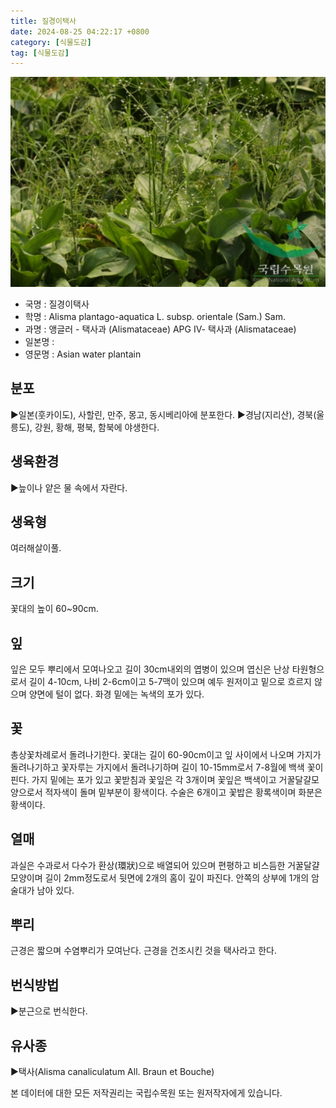 ```yaml
---
title: 질경이택사
date: 2024-08-25 04:22:17 +0800
category: [식물도감]
tag: [식물도감]
---
```




![질경이택사](/assets/img/fileUpload/plants/basic/Alismataceae/Alisma/11965/1_th2.JPG)
- 국명 : 질경이택사
- 학명 : Alisma plantago-aquatica L. subsp. orientale (Sam.) Sam.
- 과명 : 앵글러 - 택사과 (Alismataceae) APG Ⅳ- 택사과 (Alismataceae)
- 일본명 : 
- 영문명 : Asian water plantain


## 분포
▶일본(훗카이도), 사할린, 만주, 몽고, 동시베리아에 분포한다.
▶경남(지리산), 경북(울릉도), 강원, 황해, 평북, 함북에 야생한다.
## 생육환경
▶늪이나 얕은 물 속에서 자란다.
## 생육형
여러해살이풀.
## 크기
꽃대의 높이 60~90cm.
## 잎
잎은 모두 뿌리에서 모여나오고 길이 30cm내외의 엽병이 있으며 엽신은 난상 타원형으로서 길이 4-10cm, 나비 2-6cm이고 5-7맥이 있으며 예두 원저이고 밑으로 흐르지 않으며 양면에 털이 없다. 화경 밑에는 녹색의 포가 있다.
## 꽃
총상꽃차례로서 돌려나기한다. 꽃대는 길이 60-90cm이고 잎 사이에서 나오며 가지가 돌려나기하고 꽃자루는 가지에서 돌려나기하며 길이 10-15mm로서 7-8월에 백색 꽃이 핀다. 가지 밑에는 포가 있고 꽃받침과 꽃잎은 각 3개이며 꽃잎은 백색이고 거꿀달걀모양으로서 적자색이 돌며 밑부분이 황색이다. 수술은 6개이고 꽃밥은 황록색이며 화분은 황색이다.
## 열매
과실은 수과로서 다수가 환상(環狀)으로 배열되어 있으며 편평하고 비스듬한 거꿀달걀모양이며 길이 2mm정도로서 뒷면에 2개의 홈이 깊이 파진다. 안쪽의 상부에 1개의 암술대가 남아 있다.
## 뿌리
근경은 짧으며 수염뿌리가 모여난다. 근경을 건조시킨 것을 택사라고 한다.
## 번식방법
▶분근으로 번식한다.
## 유사종
▶택사(Alisma canaliculatum All. Braun et Bouche)






본 데이터에 대한 모든 저작권리는 국립수목원 또는 원저작자에게 있습니다.
